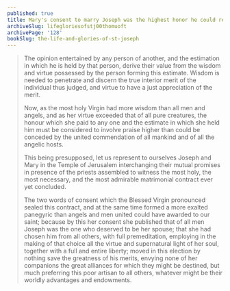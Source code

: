 ```yaml
---
published: true
title: Mary's consent to marry Joseph was the highest honor he could receive
archiveSlug: lifegloriesofstj00thomuoft
archivePage: '128'
bookSlug: the-life-and-glories-of-st-joseph
---
```


> The opinion entertained by any person of another, and the estimation in which he is held by that person, derive their value from the wisdom and virtue possessed by the person forming this estimate. Wisdom is needed to penetrate and discern the true interior merit of the individual thus judged, and virtue to have a just appreciation of the merit.
>
> Now, as the most holy Virgin had more wisdom than all men and angels, and as her virtue exceeded that of all pure creatures, the honour which she paid to any one and the estimate in which she held him must be considered to involve praise higher than could be conceded by the united commendation of all mankind and of all the angelic hosts.
>
> This being presupposed, let us represent to ourselves Joseph and Mary in the Temple of Jerusalem interchanging their mutual promises in presence of the priests assembled to witness the most holy, the most necessary, and the most admirable matrimonial contract ever yet concluded.
>
> The two words of consent which the Blessed Virgin pronounced sealed this contract, and at the same time formed a more exalted panegyric than angels and men united could have awarded to our saint; because by this her consent she published that of all men Joseph was the one who deserved to be her spouse; that she had chosen him from all others, with full premeditation, employing in the making of that choice all the virtue and supernatural light of her soul, together with a full and entire liberty; moved in this election by nothing save the greatness of his merits, envying none of her companions the great alliances for which they might be destined, but much preferring this poor artisan to all others, whatever might be their worldly advantages and endowments.
